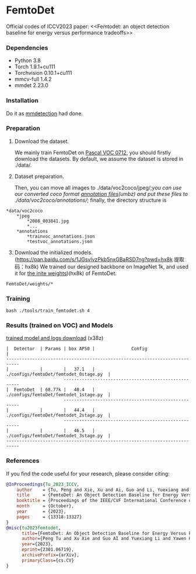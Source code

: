 # FemtoDet
Official codes of ICCV2023 paper: <<Femtodet: an object detection baseline for energy versus performance tradeoffs>>

### Dependencies
* Python 3.8
* Torch 1.9.1+cu111
* Torchvision 0.10.1+cu111
* mmcv-full 1.4.2
* mmdet 2.23.0

### Installation
Do it as [mmdetection](https://github.com/open-mmlab/mmdetection/tree/v2.23.0) had done.

### Preparation
1. Download the dataset.
   
   We mainly train FemtoDet on [Pascal VOC 0712](http://host.robots.ox.ac.uk/pascal/VOC/), you should firstly download the datasets. By default, we assume the dataset is stored in ./data/.

2. Dataset preparation.
   
   Then, you can move all images to ./data/voc2coco/jpeg/*;you can use our converted coco format [annotation files](https://pan.baidu.com/s/1SLgZd_2cLhLFC54lLM3sHg?pwd=umbz)(umbz) and put these files to ./data/voc2coco/annotations/*; finally, the directory structure is

```
*data/voc2coco
    *jpeg
        *2008_003841.jpg
        *...
    *annotations
        *trainvoc_annotations.json
        *testvoc_annotations.json
```

3. Download the initialized models.
   (https://pan.baidu.com/s/1JGsvlvzPkb5nxGBaRSD7ng?pwd=hx8k 提取码：hx8k)
   We trained our designed backbone on ImageNet 1k, and used it for [the inite weights](https://pan.baidu.com/s/1JGsvlvzPkb5nxGBaRSD7ng?pwd=hx8k))(hx8k) of FemtoDet.

```
FemtoDet/weights/*
```

### Training
```
bash ./tools/train_femtodet.sh 4
```

### Results (trained on VOC) and Models

[trained model and logs download](https://pan.baidu.com/s/1IpolHLSQBuEGXrbs_c80jg?pwd=x38z) (x38z)
```
|  Detector  | Params | box AP50 |              Config                    | 
---------------------------------------------------------------------------
|            |        |   37.1   | ./configs/femtoDet/femtodet_0stage.py  |
                      -----------------------------------------------------
|  FemtoDet  | 68.77k |   40.4   | ./configs/femtoDet/femtodet_1stage.py  |
                      -----------------------------------------------------
|            |        |   44.4   | ./configs/femtoDet/femtodet_2stage.py  |
                      -----------------------------------------------------
|            |        |   46.5   | ./configs/femtoDet/femtodet_3stage.py  |
---------------------------------------------------------------------------
```

### References
If you find the code useful for your research, please consider citing:
```bib
@InProceedings{Tu_2023_ICCV,
    author    = {Tu, Peng and Xie, Xu and Ai, Guo and Li, Yuexiang and Huang, Yawen and Zheng, Yefeng},
    title     = {FemtoDet: An Object Detection Baseline for Energy Versus Performance Tradeoffs},
    booktitle = {Proceedings of the IEEE/CVF International Conference on Computer Vision (ICCV)},
    month     = {October},
    year      = {2023},
    pages     = {13318-13327}
}
@misc{tu2023femtodet,
      title={FemtoDet: An Object Detection Baseline for Energy Versus Performance Tradeoffs}, 
      author={Peng Tu and Xu Xie and Guo AI and Yuexiang Li and Yawen Huang and Yefeng Zheng},
      year={2023},
      eprint={2301.06719},
      archivePrefix={arXiv},
      primaryClass={cs.CV}
}
```
